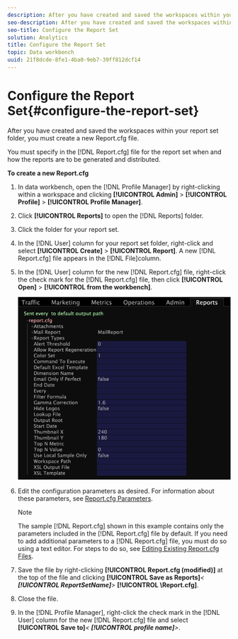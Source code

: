 ```yaml
---
description: After you have created and saved the workspaces within your report set folder, you must create a new Report.cfg file.
seo-description: After you have created and saved the workspaces within your report set folder, you must create a new Report.cfg file.
seo-title: Configure the Report Set
solution: Analytics
title: Configure the Report Set
topic: Data workbench
uuid: 21f8dcde-8fe1-4ba0-9eb7-39ff812dcf14
---
```


# Configure the Report Set{#configure-the-report-set}

After you have created and saved the workspaces within your report set folder, you must create a new Report.cfg file.

You must specify in the [!DNL Report.cfg] file for the report set when and how the reports are to be generated and distributed.

**To create a new Report.cfg** 

1. In data workbench, open the [!DNL Profile Manager] by right-clicking within a workspace and clicking **[!UICONTROL Admin]** > **[!UICONTROL Profile]** > **[!UICONTROL Profile Manager]**.
1. Click **[!UICONTROL Reports]** to open the [!DNL Reports] folder.
1. Click the folder for your report set.
1. In the [!DNL User] column for your report set folder, right-click and select **[!UICONTROL Create]** > **[!UICONTROL Report]**. A new [!DNL Report.cfg] file appears in the [!DNL File]column.
1. In the [!DNL User] column for the new [!DNL Report.cfg] file, right-click the check mark for the [!DNL Report.cfg] file, then click **[!UICONTROL Open]** > **[!UICONTROL from the workbench]**.

   ![Step Info](assets/cfg_reportcfg.png)

1. Edit the configuration parameters as desired. For information about these parameters, see [Report.cfg Parameters](../../../../../home/c-rpt-oview/c-rpt-param-ref/c-rpt-param.md#concept-838e59d72d3f4cb29ee15f5c7eb0ceff).

   >[!NOTE]
   >
   >The sample [!DNL Report.cfg] shown in this example contains only the parameters included in the [!DNL Report.cfg] file by default. If you need to add additional parameters to a [!DNL Report.cfg] file, you must do so using a text editor. For steps to do so, see [Editing Existing Report.cfg Files](../../../../../home/c-rpt-oview/c-work-rpt-sets/c-edit-ex-rpt-files/c-edit-ex-rpt-files.md#concept-96fd57159f454defa09bd18655a12887).

1. Save the file by right-clicking **[!UICONTROL Report.cfg (modified)]** at the top of the file and clicking **[!UICONTROL Save as Reports\]***< **[!UICONTROL ReportSetName]**>* **[!UICONTROL \Report.cfg]**.
1. Close the file.
1. In the [!DNL Profile Manager], right-click the check mark in the [!DNL User] column for the new [!DNL Report.cfg] file and select **[!UICONTROL Save to]***< **[!UICONTROL profile name]**>*.
